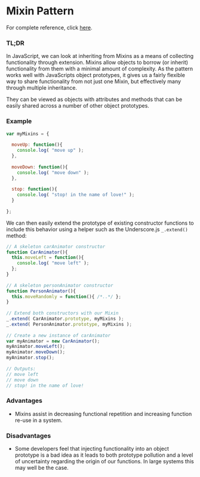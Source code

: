 # Mixin Pattern

For complete reference, click [here](http://addyosmani.com/resources/essentialjsdesignpatterns/book/#mixinpatternjavascript).

### TL;DR

In JavaScript, we can look at inheriting from Mixins as a means of collecting functionality through extension. Mixins allow objects to borrow (or inherit) functionality from them with a minimal amount of complexity. As the pattern works well with JavaScripts object prototypes, it gives us a fairly flexible way to share functionality from not just one Mixin, but effectively many through multiple inheritance.

They can be viewed as objects with attributes and methods that can be easily shared across a number of other object prototypes.

### Example 
```javascript
var myMixins = {
 
  moveUp: function(){
    console.log( "move up" );
  },
 
  moveDown: function(){
    console.log( "move down" );
  },
 
  stop: function(){
    console.log( "stop! in the name of love!" );
  }
 
};
```
We can then easily extend the prototype of existing constructor functions to include this behavior using a helper such as the Underscore.js `_.extend()` method:

```javascript
// A skeleton carAnimator constructor
function CarAnimator(){
  this.moveLeft = function(){
    console.log( "move left" );
  };
}
 
// A skeleton personAnimator constructor
function PersonAnimator(){
  this.moveRandomly = function(){ /*..*/ };
}
 
// Extend both constructors with our Mixin
_.extend( CarAnimator.prototype, myMixins );
_.extend( PersonAnimator.prototype, myMixins );
 
// Create a new instance of carAnimator
var myAnimator = new CarAnimator();
myAnimator.moveLeft();
myAnimator.moveDown();
myAnimator.stop();
 
// Outputs:
// move left
// move down
// stop! in the name of love!
```

### Advantages
- Mixins assist in decreasing functional repetition and increasing function re-use in a system.

### Disadvantages
- Some developers feel that injecting functionality into an object prototype is a bad idea as it leads to both prototype pollution and a level of uncertainty regarding the origin of our functions. In large systems this may well be the case.